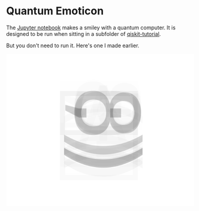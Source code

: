# Quantum Emoticon

The [Jupyter notebook](https://github.com/decodoku/quantum_emoticon/blob/master/quantum_emoticon.ipynb) makes a smiley with a quantum computer. It is designed to be run when sitting in a subfolder of [qiskit-tutorial](https://github.com/QISKit/qiskit-tutorial).

But you don't need to run it. Here's one I made earlier.

![A superposition of ;) and 8)](https://github.com/decodoku/quantum_emoticon/blob/master/quantum_emoticon.png)

